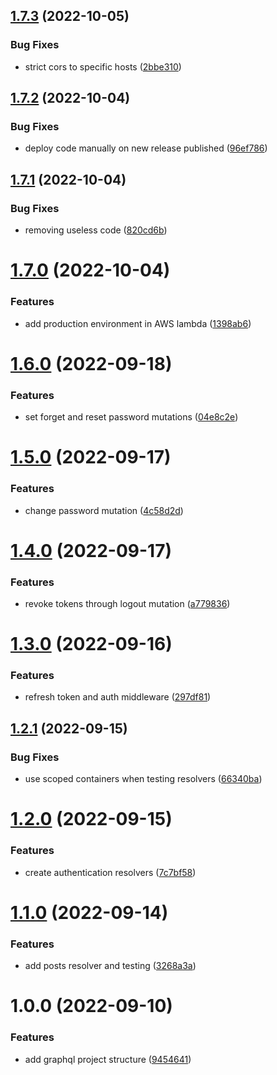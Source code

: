 ## [1.7.3](https://github.com/Insta-Graph/backend/compare/v1.7.2...v1.7.3) (2022-10-05)


### Bug Fixes

* strict cors to specific hosts ([2bbe310](https://github.com/Insta-Graph/backend/commit/2bbe310df335dfd157456baea141f716db0ab185))

## [1.7.2](https://github.com/Insta-Graph/backend/compare/v1.7.1...v1.7.2) (2022-10-04)


### Bug Fixes

* deploy code manually on new release published ([96ef786](https://github.com/Insta-Graph/backend/commit/96ef786db9d38e0088cdb86216ddf05d2402de19))

## [1.7.1](https://github.com/Insta-Graph/backend/compare/v1.7.0...v1.7.1) (2022-10-04)


### Bug Fixes

* removing useless code ([820cd6b](https://github.com/Insta-Graph/backend/commit/820cd6b2c0f5952ed032fb0c4cde764422100bfc))

# [1.7.0](https://github.com/Insta-Graph/backend/compare/v1.6.0...v1.7.0) (2022-10-04)


### Features

* add production environment in AWS lambda ([1398ab6](https://github.com/Insta-Graph/backend/commit/1398ab66e0ee919d30f66199a332f3f2b9f0286e))

# [1.6.0](https://github.com/Insta-Graph/backend/compare/v1.5.0...v1.6.0) (2022-09-18)


### Features

* set forget and reset password mutations ([04e8c2e](https://github.com/Insta-Graph/backend/commit/04e8c2e6efdd6799ec8bed11e0657f4bcea60c54))

# [1.5.0](https://github.com/Insta-Graph/backend/compare/v1.4.0...v1.5.0) (2022-09-17)


### Features

* change password mutation ([4c58d2d](https://github.com/Insta-Graph/backend/commit/4c58d2d26b11bbbfa2f0a47dd303e352f8bcd6a9))

# [1.4.0](https://github.com/Insta-Graph/backend/compare/v1.3.0...v1.4.0) (2022-09-17)


### Features

* revoke tokens through logout mutation ([a779836](https://github.com/Insta-Graph/backend/commit/a779836108f58ffbfb46be0ddee744c0b1fb55c2))

# [1.3.0](https://github.com/Insta-Graph/backend/compare/v1.2.1...v1.3.0) (2022-09-16)


### Features

* refresh token and auth middleware ([297df81](https://github.com/Insta-Graph/backend/commit/297df81d95b67647c210b9b49b357c14acffe286))

## [1.2.1](https://github.com/Insta-Graph/backend/compare/v1.2.0...v1.2.1) (2022-09-15)


### Bug Fixes

* use scoped containers when testing resolvers ([66340ba](https://github.com/Insta-Graph/backend/commit/66340baaf95d8245212c83762231e8f6cd9d0d24))

# [1.2.0](https://github.com/Insta-Graph/backend/compare/v1.1.0...v1.2.0) (2022-09-15)


### Features

* create authentication resolvers ([7c7bf58](https://github.com/Insta-Graph/backend/commit/7c7bf585adb3f21f58d426dccbdb4abae468ba1f))

# [1.1.0](https://github.com/Insta-Graph/backend/compare/v1.0.0...v1.1.0) (2022-09-14)


### Features

* add posts resolver and testing ([3268a3a](https://github.com/Insta-Graph/backend/commit/3268a3a67077e581cb4762eb7f3c4f27cae1f3c2))

# 1.0.0 (2022-09-10)


### Features

* add graphql project structure ([9454641](https://github.com/Insta-Graph/backend/commit/945464192480919be65a18a87f5b24ad2566b038))
